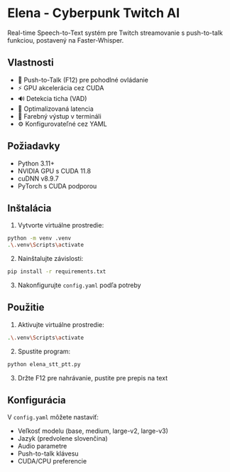 # Elena - Cyberpunk Twitch AI

Real-time Speech-to-Text systém pre Twitch streamovanie s push-to-talk funkciou, postavený na Faster-Whisper.

## Vlastnosti

- 🎤 Push-to-Talk (F12) pre pohodlné ovládanie
- ⚡ GPU akcelerácia cez CUDA
- 🔊 Detekcia ticha (VAD)
- 🎯 Optimalizovaná latencia
- 🎨 Farebný výstup v termináli
- ⚙️ Konfigurovateľné cez YAML

## Požiadavky

- Python 3.11+
- NVIDIA GPU s CUDA 11.8
- cuDNN v8.9.7
- PyTorch s CUDA podporou

## Inštalácia

1. Vytvorte virtuálne prostredie:
```bash
python -m venv .venv
.\.venv\Scripts\activate
```

2. Nainštalujte závislosti:
```bash
pip install -r requirements.txt
```

3. Nakonfigurujte `config.yaml` podľa potreby

## Použitie

1. Aktivujte virtuálne prostredie:
```bash
.\.venv\Scripts\activate
```

2. Spustite program:
```bash
python elena_stt_ptt.py
```

3. Držte F12 pre nahrávanie, pustite pre prepis na text

## Konfigurácia

V `config.yaml` môžete nastaviť:
- Veľkosť modelu (base, medium, large-v2, large-v3)
- Jazyk (predvolene slovenčina)
- Audio parametre
- Push-to-talk klávesu
- CUDA/CPU preferencie
